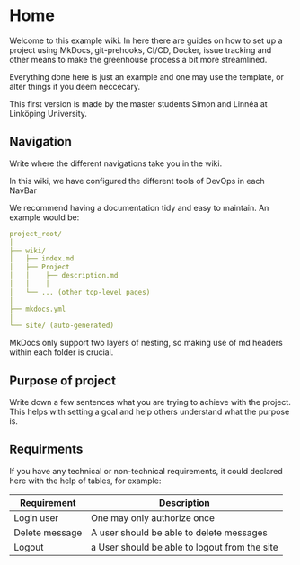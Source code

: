 # Home
Welcome to this example wiki. In here there are guides on how to set up a project using MkDocs, git-prehooks, CI/CD, Docker, issue tracking and other means to make the greenhouse process a bit more streamlined.

Everything done here is just an example and one may use the template, or alter things if you deem neccecary.

This first version is made by the master students Simon and Linnéa at Linköping University.


## Navigation
Write where the different navigations take you in the wiki.

In this wiki, we have configured the different tools of DevOps in each NavBar

We recommend having a documentation tidy and easy to maintain. An example would be:

```yaml
project_root/
│
├── wiki/
│   ├── index.md
│   ├── Project
│   │    ├── description.md
│   │    │   
│   └── ... (other top-level pages)
│
├── mkdocs.yml
│
└── site/ (auto-generated)
```
MkDocs only support two layers of nesting, so making use of md headers within each folder is crucial.
## Purpose of project
Write down a few sentences what you are trying to achieve with the project. This helps with setting a goal and help others understand what the purpose is.


## Requirments
If you have any technical or non-technical requirements, it could declared here with the help of tables, for example:


| Requirement     | Description                     |
| -----------     | ------------------------------------ |
| Login user      | One may only authorize once  |
| Delete message  | A user should be able to delete messages |
| Logout          | a User should be able to logout from the site |